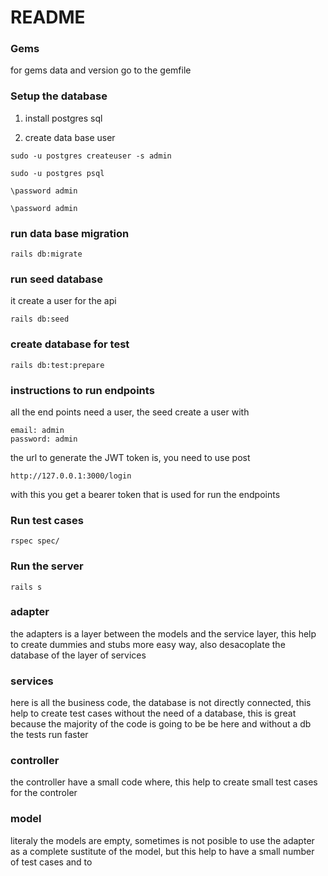 # README
### Gems
for gems data and version go to the gemfile

### Setup the database
1. install postgres sql

 2. create data base user
```
sudo -u postgres createuser -s admin
```
```
sudo -u postgres psql
```
```
\password admin
```
```
\password admin
```

### run data base migration 

```
rails db:migrate
```

### run seed database
it create a user for the api
```
rails db:seed
```

### create database for test
```
rails db:test:prepare
```

### instructions to run endpoints 
all the end points need a user, the seed create a user with 
```
email: admin 
password: admin
```

the url to generate the JWT token is, you need to use post
```
http://127.0.0.1:3000/login
```

with this you get a bearer token that is used for run the endpoints

### Run test cases
```
rspec spec/
```

### Run the server
```
rails s
```

### adapter
the adapters is a layer between the models and the service layer, this help to create dummies and stubs more easy way, also desacoplate the database of the layer of services

### services
here is all the business code, the database is not directly connected, this help to create test cases without the need of a database, this is great because the majority of the code is going to be be here and without a db the tests run faster

### controller
the controller have a small code where, this help to create small test cases for the controler

### model
literaly the models are empty, sometimes is not posible to use the adapter as a complete sustitute of the model, but this help to have a small number of test cases and to 